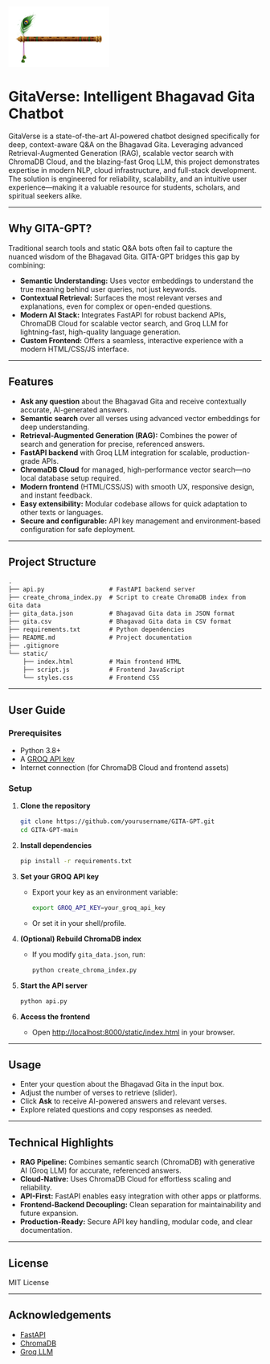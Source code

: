 <img src="flute.png" alt="GitaVerse Screenshot" width="200"/>

# GitaVerse: Intelligent Bhagavad Gita Chatbot

 GitaVerse is a state-of-the-art AI-powered chatbot designed specifically for deep, context-aware Q&A on the Bhagavad Gita. Leveraging advanced Retrieval-Augmented Generation (RAG), scalable vector search with ChromaDB Cloud, and the blazing-fast Groq LLM, this project demonstrates expertise in modern NLP, cloud infrastructure, and full-stack development. The solution is engineered for reliability, scalability, and an intuitive user experience—making it a valuable resource for students, scholars, and spiritual seekers alike.

---

## Why GITA-GPT?

Traditional search tools and static Q&A bots often fail to capture the nuanced wisdom of the Bhagavad Gita. GITA-GPT bridges this gap by combining:

- **Semantic Understanding:** Uses vector embeddings to understand the true meaning behind user queries, not just keywords.
- **Contextual Retrieval:** Surfaces the most relevant verses and explanations, even for complex or open-ended questions.
- **Modern AI Stack:** Integrates FastAPI for robust backend APIs, ChromaDB Cloud for scalable vector search, and Groq LLM for lightning-fast, high-quality language generation.
- **Custom Frontend:** Offers a seamless, interactive experience with a modern HTML/CSS/JS interface.

---

## Features

- **Ask any question** about the Bhagavad Gita and receive contextually accurate, AI-generated answers.
- **Semantic search** over all verses using advanced vector embeddings for deep understanding.
- **Retrieval-Augmented Generation (RAG):** Combines the power of search and generation for precise, referenced answers.
- **FastAPI backend** with Groq LLM integration for scalable, production-grade APIs.
- **ChromaDB Cloud** for managed, high-performance vector search—no local database setup required.
- **Modern frontend** (HTML/CSS/JS) with smooth UX, responsive design, and instant feedback.
- **Easy extensibility:** Modular codebase allows for quick adaptation to other texts or languages.
- **Secure and configurable:** API key management and environment-based configuration for safe deployment.

---

## Project Structure

```
.
├── api.py                  # FastAPI backend server
├── create_chroma_index.py  # Script to create ChromaDB index from Gita data
├── gita_data.json          # Bhagavad Gita data in JSON format
├── gita.csv                # Bhagavad Gita data in CSV format
├── requirements.txt        # Python dependencies
├── README.md               # Project documentation
├── .gitignore
└── static/
    ├── index.html          # Main frontend HTML
    ├── script.js           # Frontend JavaScript
    └── styles.css          # Frontend CSS
```

---

## User Guide

### Prerequisites

- Python 3.8+
- A [GROQ API key](https://console.groq.com/keys)
- Internet connection (for ChromaDB Cloud and frontend assets)

### Setup

1. **Clone the repository**
    ```sh
    git clone https://github.com/yourusername/GITA-GPT.git
    cd GITA-GPT-main
    ```

2. **Install dependencies**
    ```sh
    pip install -r requirements.txt
    ```

3. **Set your GROQ API key**
    - Export your key as an environment variable:
      ```sh
      export GROQ_API_KEY=your_groq_api_key
      ```
    - Or set it in your shell/profile.

4. **(Optional) Rebuild ChromaDB index**
    - If you modify `gita_data.json`, run:
      ```sh
      python create_chroma_index.py
      ```

5. **Start the API server**
    ```sh
    python api.py
    ```

6. **Access the frontend**
    - Open [http://localhost:8000/static/index.html](http://localhost:8000/static/index.html) in your browser.

---

## Usage

- Enter your question about the Bhagavad Gita in the input box.
- Adjust the number of verses to retrieve (slider).
- Click **Ask** to receive AI-powered answers and relevant verses.
- Explore related questions and copy responses as needed.

---

## Technical Highlights

- **RAG Pipeline:** Combines semantic search (ChromaDB) with generative AI (Groq LLM) for accurate, referenced answers.
- **Cloud-Native:** Uses ChromaDB Cloud for effortless scaling and reliability.
- **API-First:** FastAPI enables easy integration with other apps or platforms.
- **Frontend-Backend Decoupling:** Clean separation for maintainability and future expansion.
- **Production-Ready:** Secure API key handling, modular code, and clear documentation.

---

## License

MIT License

---

## Acknowledgements

- [FastAPI](https://fastapi.tiangolo.com/)
- [ChromaDB](https://www.trychroma.com/)
- [Groq LLM](https://groq.com/)
